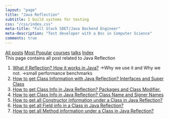 ```yaml
---
layout: "page"
title: "Java Reflection"
subtitle: I build systems for testing
css: "/css/index.css"
meta-title: "Full Stack SDET/Java Backend Engineer"
meta-description: "Test developer with a Bsc in Computer Science"
comments: true
---
```

<div class="list-filters">
    <a href="/" class="list-filter filter-selected">All posts</a>
    <a href="/popular" class="list-filter">Most Popular</a>
    <a href="/courses" class="list-filter">courses</a>
	<a href="/talks" class="list-filter">talks</a>
    <a href="/tags" class="list-filter">Index</a>
</div>
This page contains all post related to Java Reflection

1. [What if Reflection? How it works in Java?](http://shantonusarker.blogspot.com/2014/07/what-if-reflection-how-we-can-use-it.html)
->Why we use it and Why we not.
->small performance benchmarks 
2. [How to get Class Information with Java Reflection? Interfaces and Super Class](http://shantonusarker.blogspot.com/2014/07/java-reflection-class-Information-Interfaces-Super-Class.html)
3. [How to get Class Info in Java Reflection? Packages and Class Modifier.](http://shantonusarker.blogspot.com/2014/07/how-to-get-class-info-in-java.html)
4. [How to get Class Info in Java Reflection? Class Name and Signer Names](http://shantonusarker.blogspot.com/2014/07/java-reflection-class-name-signer.html)
5. [How to get all Constructor information under a Class in Java Reflection?](http://shantonusarker.blogspot.com/2014/08/java-reflection-constructor-in-class.html)
6. [How to get all Field info in a Class in Java Reflection?](http://shantonusarker.blogspot.com/2014/08/java-reflection-field-information-in-class.html)
7. [How to get all Method information under a Class in Java Reflection?](http://shantonusarker.blogspot.com/2014/08/java-reflection-method-info-in-class.html)